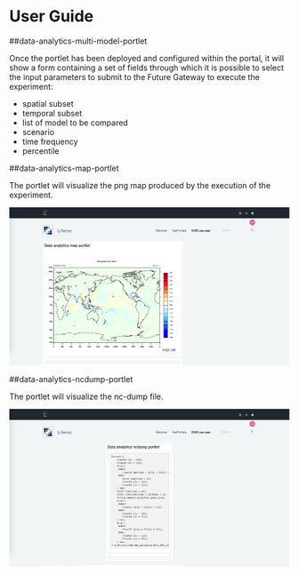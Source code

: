 # User Guide

##data-analytics-multi-model-portlet

Once the portlet has been deployed and configured within the portal, it will show a form containing a set of fields through which it is possible to select the input parameters to submit to the Future Gateway to execute the experiment:
-	spatial subset
-	temporal subset
-	list of model to be compared
-	scenario
-	time frequency
-	percentile

##data-analytics-map-portlet

The portlet will visualize the png map produced by the execution of the experiment.

![Output map of the experiment](img/map.png)

##data-analytics-ncdump-portlet

The portlet will visualize the nc-dump file.

![Output ncdump of the experiment](img/ncdump.png)
